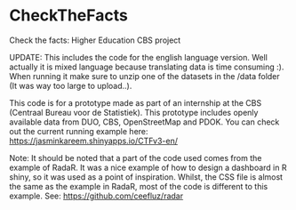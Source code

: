 # CheckTheFacts
Check the facts: Higher Education CBS project

UPDATE: This includes the code for the english language version. Well actually it is mixed language because translating data is time consuming :). When running it make sure to unzip one of the datasets in the /data folder (It was way too large to upload..). 

This code is for a prototype made as part of an internship at the CBS (Centraal Bureau voor de Statistiek). 
This prototype includes openly available data from DUO, CBS, OpenStreetMap and PDOK. 
You can check out the current running example here: https://jasminkareem.shinyapps.io/CTFv3-en/





Note: It should be noted that a part of the code used comes from the example of RadaR. It was a nice example of how to design a dashboard in R shiny, so it was used as a point of inspiration. Whilst, the CSS file is almost the same as the example in RadaR, most of the code is different to this example. See: https://github.com/ceefluz/radar
